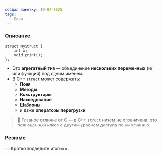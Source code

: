 ```yaml
---
создал заметку: 19-04-2025
tags:
  - База
---
```

### Описание
```
struct MyStruct {
    int x;
    void print();
};
```
- Это **агрегатный тип** — объединение **нескольких переменных** (и/или функций) под одним именем.
- В C++ `struct` может содержать:
    - **Поля**
    - **Методы**
    - **Конструкторы**
    - **Наследование**
    - **Шаблоны**
    - и даже **операторы перегрузки**

> 📌 Главное отличие от C — в C++ `struct` ничем не ограничена: это полноценный класс с другим уровнем доступа по умолчанию.
### Резюме
==Кратко подведите итоги==.